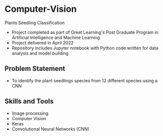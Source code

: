 # Computer-Vision
Plants Seedling Classification
- Project completed as part of Great Learning's Post Graduate Program in Artificial Intelligence and Machine Learning
- Project delivered in April 2022
- Repository includes Jupyter notebook with Python code written for data analysis and model building
  
## Problem Statement
- To identify the plant seedlings species from 12 different species using a CNN

## Skills and Tools
- Image processing
- Computer Vision
- Keras
- Convolutional Neural Networks (CNN)

